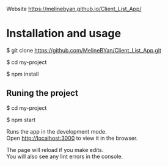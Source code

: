 Website https://melinebyan.github.io/Client_List_App/

# Installation and usage

$ git clone https://github.com/MelineBYan/Client_List_App.git

$ cd my-project

$ npm install

## Runing the project

$ cd my-project

$ npm start

Runs the app in the development mode.\
Open [http://localhost:3000](http://localhost:3000) to view it in the browser.

The page will reload if you make edits.\
You will also see any lint errors in the console.
